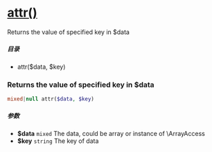 [attr()](http://twinh.github.com/widget/api/attr)
=================================================

Returns the value of specified key in $data

##### 目录
* attr($data, $key)

### Returns the value of specified key in $data
```php
mixed|null attr($data, $key)
```

##### 参数
* **$data** `mixed` The data, could be array or instance of \ArrayAccess
* **$key** `string` The key of data

